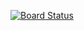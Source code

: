 [![Board Status](https://dev.azure.com/aiw-devops/e1b7a520-0354-4694-b283-5642d3be6307/2f405538-61ce-46f9-a0de-e7611d8cc4f2/_apis/work/boardbadge/769ef3a7-255e-4fae-b89b-626cc5a24714)](https://dev.azure.com/aiw-devops/e1b7a520-0354-4694-b283-5642d3be6307/_boards/board/t/2f405538-61ce-46f9-a0de-e7611d8cc4f2/Microsoft.RequirementCategory)